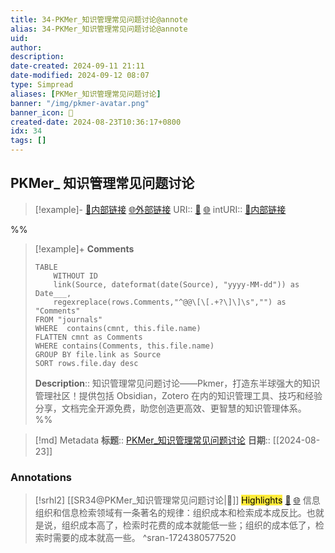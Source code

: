 ```yaml
---
title: 34-PKMer_知识管理常见问题讨论@annote
alias: 34-PKMer_知识管理常见问题讨论@annote
uid: 
author: 
description: 
date-created: 2024-09-11 21:11
date-modified: 2024-09-12 08:07
type: Simpread
aliases: [PKMer_知识管理常见问题讨论]
banner: "/img/pkmer-avatar.png"
banner_icon: 🔖
created-date: 2024-08-23T10:36:17+0800
idx: 34
tags: []
---
```


## PKMer_ 知识管理常见问题讨论

> [!example]- [🧷内部链接](<http://localhost:7026/unread/34>) [🌐外部链接](<>)
> URI:: [🧷](<http://localhost:7026/unread/34>) [🌐](<>)
> intURI:: [🧷内部链接](<http://localhost:7026/reading/34>)

%%

> [!example]+ **Comments**
>
> ```dataview
> TABLE 
>     WITHOUT ID
>     link(Source, dateformat(date(Source), "yyyy-MM-dd")) as Date___, 
>     regexreplace(rows.Comments,"^@@\[\[.+?\]\]\s","") as "Comments"
> FROM "journals"
> WHERE  contains(cmnt, this.file.name)
> FLATTEN cmnt as Comments
> WHERE contains(Comments, this.file.name)
> GROUP BY file.link as Source
> SORT rows.file.day desc
> ```
>  **Description**:: 知识管理常见问题讨论——Pkmer，打造东半球强大的知识管理社区！提供包括 Obsidian，Zotero 在内的知识管理工具、技巧和经验分享，文档完全开源免费，助您创造更高效、更智慧的知识管理体系。
%%

> [!md] Metadata
> **标题**:: [PKMer_知识管理常见问题讨论](https://pkmer.cn/Pkmer-Docs/02-%E7%9F%A5%E8%AF%86%E7%AE%A1%E7%90%86%E5%9F%BA%E7%A1%80/%E7%9F%A5%E8%AF%86%E7%AE%A1%E7%90%86%E5%B8%B8%E8%A7%81%E9%97%AE%E9%A2%98%E5%8F%82%E8%80%83/)
> **日期**:: [[2024-08-23]]

### Annotations

> [!srhl2] [[SR34@PKMer_知识管理常见问题讨论|📄]] <mark style="background-color: #ffeb3b">Highlights</mark> [🧷](<http://localhost:7026/unread/34#id=1724380577520>) [🌐](<#id=1724380577520>)
> 信息组织和信息检索领域有一条著名的规律：组织成本和检索成本成反比。也就是说，组织成本高了，检索时花费的成本就能低一些；组织的成本低了，检索时需要的成本就高一些。
> ^sran-1724380577520
